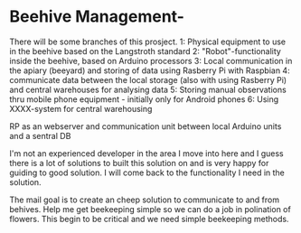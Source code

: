 # Beehive Management-

There will be some branches of this prosject.
1: Physical equipment to use in the beehive based on the Langstroth standard
2: "Robot"-functionality inside the beehive, based on Arduino processors
3: Local communication in the apiary (beeyard) and storing of data using Rasberry Pi with Raspbian
4: communicate data between the local storage (also with using Rasberry Pi) and central warehouses for analysing data
5: Storing manual observations thru mobile phone equipment - initially only for Android phones
6: Using XXXX-system for central warehousing


RP as an webserver and communication unit between local Arduino units and a sentral DB

I'm not an experienced developer in the area I move into here and I guess there is a lot of solutions to built this solution on and is very happy for guiding to good solution.  I will come back to the functionality I need in the solution.

The mail goal is to create an cheep solution to communicate to and from behives.  Help me get beekeeping simple so we can do a job in polination of flowers.  This begin to be critical and we need simple beekeeping methods.

